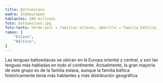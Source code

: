 ```yaml
---
title: Baltoeslavo
madre: Indoeuropeo
hablantes: 280 millones
foto: baltoeslavo.jpg
foto-texto: Verde-azul = familias eslavas, amarillo = familia báltica.
ramas: [
    "Eslavo",
    "Báltico",
]
---
```


Las lenguas baltoeslavas se ubican en la Europa oriental y central, y son las lenguas más habladas en todo el continente. Actualmente, la gran mayoría de este grupo es de la familia eslava, aunque la familia báltica históricamente tenía más hablantes y más distribución geográfica